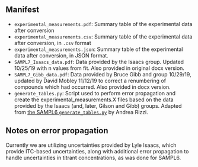 ## Manifest

- `experimental_measurements.pdf`: Summary table of the experimental data after conversion
- `experimental_measurements.csv`: Summary table of the experimental data after conversion, in `.csv` format
- `experimental_measurements.json`: Summary table of the experimental data after conversion,  in JSON format.
- `SAMPL7_Isaacs_data.pdf`: Data provided by the Isaacs group. Updated 10/25/19 with n values from fit. Also provided in original docx version.
- `SAMPL7_Gibb_data.pdf`: Data provided by Bruce Gibb and group 10/29/19, updated by David Mobley 11/12/19 to correct a renumbering of compounds which had occurred. Also provided in docx version.
- `generate_tables.py`: Script used to perform error propagation and create the experimental_measurements.X files based on the data provided by the Isaacs (and, later, Gilson and Gibb) groups. Adapted from [the SAMPL6 `generate_tables.py`](https://github.com/samplchallenges/SAMPL6/blob/master/host_guest/Analysis/ExperimentalMeasurements/generate_tables.py) by Andrea Rizzi.


## Notes on error propagation

Currently we are utilizing uncertainties provided by Lyle Isaacs, which provide ITC-based uncertainties, along with additional error propagation to handle uncertainties in titrant concentrations, as was done for SAMPL6.
